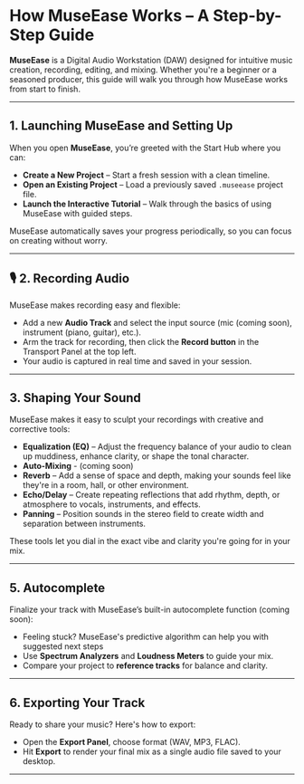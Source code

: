 # How MuseEase Works – A Step-by-Step Guide

**MuseEase** is a Digital Audio Workstation (DAW) designed for intuitive music creation, recording, editing, and mixing. Whether you're a beginner or a seasoned producer, this guide will walk you through how MuseEase works from start to finish.

---

##  1. Launching MuseEase and Setting Up

When you open **MuseEase**, you’re greeted with the Start Hub where you can:

- **Create a New Project** – Start a fresh session with a clean timeline.
- **Open an Existing Project** – Load a previously saved `.museease` project file.
- **Launch the Interactive Tutorial** – Walk through the basics of using MuseEase with guided steps.

MuseEase automatically saves your progress periodically, so you can focus on creating without worry.

---

## 🎙️ 2. Recording Audio

MuseEase makes recording easy and flexible:

- Add a new **Audio Track** and select the input source (mic (coming soon), instrument (piano, guitar), etc.).
- Arm the track for recording, then click the **Record button** in the Transport Panel at the top left.
- Your audio is captured in real time and saved in your session.

---

## 3. Shaping Your Sound

MuseEase makes it easy to sculpt your recordings with creative and corrective tools:

- **Equalization (EQ)** – Adjust the frequency balance of your audio to clean up muddiness, enhance clarity, or shape the tonal character.
- **Auto-Mixing** - (coming soon)
- **Reverb** – Add a sense of space and depth, making your sounds feel like they're in a room, hall, or other environment.
- **Echo/Delay** – Create repeating reflections that add rhythm, depth, or atmosphere to vocals, instruments, and effects.
- **Panning** – Position sounds in the stereo field to create width and separation between instruments.

These tools let you dial in the exact vibe and clarity you're going for in your mix.

---

## 5. Autocomplete

Finalize your track with MuseEase’s built-in autocomplete function (coming soon):

- Feeling stuck? MuseEase's predictive algorithm can help you with suggested next steps
- Use **Spectrum Analyzers** and **Loudness Meters** to guide your mix.
- Compare your project to **reference tracks** for balance and clarity.

---

## 6. Exporting Your Track

Ready to share your music? Here's how to export:

- Open the **Export Panel**, choose format (WAV, MP3, FLAC).
- Hit **Export** to render your final mix as a single audio file saved to your desktop.

---
